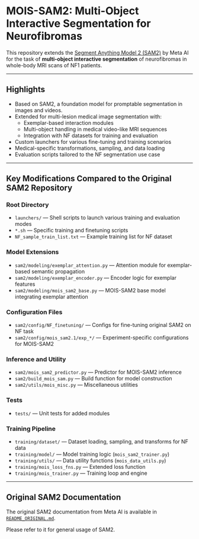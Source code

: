 # MOIS-SAM2: Multi-Object Interactive Segmentation for Neurofibromas

This repository extends the [Segment Anything Model 2 (SAM2)](https://github.com/facebookresearch/sam2) by Meta AI for the task of **multi-object interactive segmentation** of neurofibromas in whole-body MRI scans of NF1 patients.

---

## Highlights

- Based on SAM2, a foundation model for promptable segmentation in images and videos.
- Extended for multi-lesion medical image segmentation with:
  - Exemplar-based interaction modules
  - Multi-object handling in medical video-like MRI sequences
  - Integration with NF datasets for training and evaluation
- Custom launchers for various fine-tuning and training scenarios
- Medical-specific transformations, sampling, and data loading
- Evaluation scripts tailored to the NF segmentation use case

---

## Key Modifications Compared to the Original SAM2 Repository

### Root Directory
- `launchers/` — Shell scripts to launch various training and evaluation modes
- `*.sh` — Specific training and finetuning scripts
- `NF_sample_train_list.txt` — Example training list for NF dataset

### Model Extensions
- `sam2/modeling/exemplar_attention.py` — Attention module for exemplar-based semantic propagation
- `sam2/modeling/exemplar_encoder.py` — Encoder logic for exemplar features
- `sam2/modeling/mois_sam2_base.py` — MOIS-SAM2 base model integrating exemplar attention

### Configuration Files
- `sam2/config/NF_finetuning/` — Configs for fine-tuning original SAM2 on NF task
- `sam2/config/mois_sam2.1/exp_*/` — Experiment-specific configurations for MOIS-SAM2

### Inference and Utility
- `sam2/mois_sam2_predictor.py` — Predictor for MOIS-SAM2 inference
- `sam2/build_mois_sam.py` — Build function for model construction
- `sam2/utils/mois_misc.py` — Miscellaneous utilities

### Tests
- `tests/` — Unit tests for added modules

### Training Pipeline
- `training/dataset/` — Dataset loading, sampling, and transforms for NF data
- `training/model/` — Model training logic (`mois_sam2_trainer.py`)
- `training/utils/` — Data utility functions (`mois_data_utils.py`)
- `training/mois_loss_fns.py` — Extended loss function
- `training/mois_trainer.py` — Training loop and engine

---

## Original SAM2 Documentation

The original SAM2 documentation from Meta AI is available in [`README_ORIGINAL.md`](README_ORIGINAL.md).

Please refer to it for general usage of SAM2.


